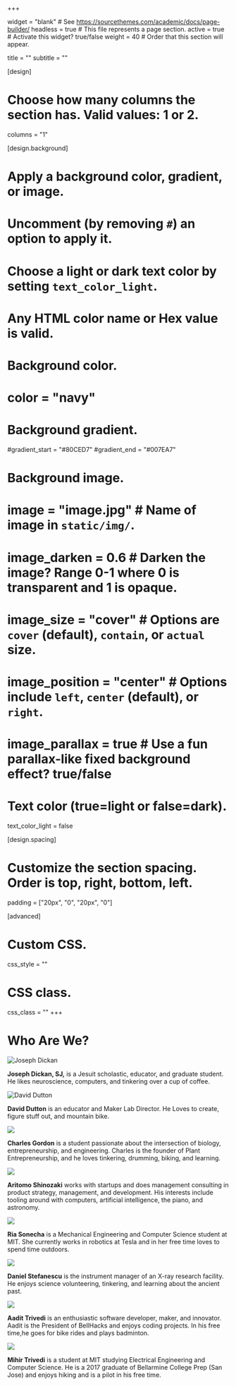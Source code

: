 +++

widget = "blank"  # See https://sourcethemes.com/academic/docs/page-builder/
headless = true  # This file represents a page section.
active = true  # Activate this widget? true/false
weight = 40  # Order that this section will appear.

title = ""
subtitle = ""

[design]
  # Choose how many columns the section has. Valid values: 1 or 2.
  columns = "1"

[design.background]
  # Apply a background color, gradient, or image.
  #   Uncomment (by removing `#`) an option to apply it.
  #   Choose a light or dark text color by setting `text_color_light`.
  #   Any HTML color name or Hex value is valid.

  # Background color.
  # color = "navy"
  
  # Background gradient.
  #gradient_start = "#80CED7"
  #gradient_end = "#007EA7"
  
  # Background image.
  # image = "image.jpg"  # Name of image in `static/img/`.
  # image_darken = 0.6  # Darken the image? Range 0-1 where 0 is transparent and 1 is opaque.
  # image_size = "cover"  #  Options are `cover` (default), `contain`, or `actual` size.
  # image_position = "center"  # Options include `left`, `center` (default), or `right`.
  # image_parallax = true  # Use a fun parallax-like fixed background effect? true/false
  
  # Text color (true=light or false=dark).
  text_color_light = false

[design.spacing]
  # Customize the section spacing. Order is top, right, bottom, left.
  padding = ["20px", "0", "20px", "0"]

[advanced]
 # Custom CSS. 
 css_style = ""
 
 # CSS class.
 css_class = ""
+++

<div class="container my-4">
  <div class="row featurette">
    <div class="col-xs-12 col-sm-12 col-md-12 col-lg-12 col-xl-12 section-heading">
      <h1>Who Are We?</h1>
    </div>
  </div>
  <div class="row align-items-center">
    <div class="col-xs-12 col-sm-3 col-md-3 col-lg-2 col-xl-2 px-4">
      <img class="img-responsive" src="https://github.com/dickansj/MasterYourPPE/blob/master/assets/images/team/Dickan_8328.jpg?raw=true" alt="Joseph Dickan">
    </div>
    <div class=" col-xs-12 col-sm-9 col-md-9 col-lg-10 col-xl-10 px-4">
      <p><b>Joseph Dickan, SJ,</b> is a Jesuit scholastic, educator, and graduate student. He likes neuroscience, computers, and tinkering over a cup of coffee.</p>
    </div>
  </div>
  <div class="row align-items-center">
    <div class="col-xs-12 col-sm-3 col-md-3 col-lg-2 col-xl-2 px-4">
      <img class="img-responsive" src="https://github.com/dickansj/MasterYourPPE/blob/master/assets/images/team/Dutton%20headshot.jpg?raw=true" alt="David Dutton">
    </div>
     <div class=" col-xs-12 col-sm-9 col-md-9 col-lg-10 col-xl-10 px-4">
      <p><b>David Dutton</b> is an educator and Maker Lab Director. He Loves to create, figure stuff out, and mountain bike.</p>
    </div>
  </div>
  <div class="row align-items-center">
    <div class="col-xs-12 col-sm-3 col-md-3 col-lg-2 col-xl-2 px-4">
      <img class="img-responsive" src="https://github.com/dickansj/MasterYourPPE/blob/master/assets/images/team/Gordon%20Headshot.jpg?raw=true alt="Charles Gordon">
    </div>
     <div class=" col-xs-12 col-sm-9 col-md-9 col-lg-10 col-xl-10 px-4">
      <p><b>Charles Gordon</b> is a student passionate about the intersection of biology, entrepreneurship, and engineering. Charles is the founder of Plant Entrepreneurship, and he loves tinkering, drumming, biking, and learning.</p>
    </div>
  </div>
  <div class="row align-items-center">
    <div class="col-xs-12 col-sm-3 col-md-3 col-lg-2 col-xl-2 px-4">
      <img class="img-responsive" src="https://github.com/dickansj/MasterYourPPE/blob/master/assets/images/team/Shinozaki.jpg?raw=true alt="Aritomo Shinozaki">
    </div>
     <div class=" col-xs-12 col-sm-9 col-md-9 col-lg-10 col-xl-10 px-4">
      <p><b>Aritomo Shinozaki</b> works with startups and does management consulting in product strategy, management, and development. His interests include tooling around with computers, artificial intelligence, the piano, and astronomy.</p>
    </div>
  </div>
  <div class="row align-items-center">
    <div class="col-xs-12 col-sm-3 col-md-3 col-lg-2 col-xl-2 px-4">
      <img class="img-responsive" src="https://github.com/dickansj/MasterYourPPE/blob/master/assets/images/team/Sonecha.jpg?raw=true alt="Ria Sonecha">
    </div>
     <div class=" col-xs-12 col-sm-9 col-md-9 col-lg-10 col-xl-10 px-4">
      <p><b>Ria Sonecha</b> is a Mechanical Engineering and Computer Science student at MIT. She currently works in robotics at Tesla and in her free time loves to spend time outdoors.</p>
    </div>
  </div>
  <div class="row align-items-center">
    <div class="col-xs-12 col-sm-3 col-md-3 col-lg-2 col-xl-2 px-4">
      <img class="img-responsive" src="https://github.com/dickansj/MasterYourPPE/blob/master/assets/images/team/Stefanescu.jpg?raw=true alt="Daniel Stefanescu">
    </div>
     <div class=" col-xs-12 col-sm-9 col-md-9 col-lg-10 col-xl-10 px-4">
      <p><b>Daniel Stefanescu</b> is the instrument manager of an X-ray research facility.  He enjoys science volunteering, tinkering, and learning about the ancient past.</p>
    </div>
  </div>
  <div class="row align-items-center">
    <div class="col-xs-12 col-sm-3 col-md-3 col-lg-2 col-xl-2 px-4">
      <img class="img-responsive" src="https://github.com/dickansj/MasterYourPPE/blob/master/assets/images/team/Trivedi.jpg?raw=true alt="Aadit Trivedi">
    </div>
     <div class=" col-xs-12 col-sm-9 col-md-9 col-lg-10 col-xl-10 px-4">
      <p><b>Aadit Trivedi</b> is an enthusiastic software developer, maker, and innovator. Aadit is the President of BellHacks and enjoys coding projects. In his free time,he goes for bike rides and plays badminton.</p>
    </div>
  </div>
  <div class="row align-items-center">
    <div class="col-xs-12 col-sm-3 col-md-3 col-lg-2 col-xl-2 px-4">
      <img class="img-responsive" src="https://github.com/dickansj/MasterYourPPE/blob/master/assets/images/team/MTrivedi.jpg?raw=true alt="Mihir Trivedi">
    </div>
     <div class=" col-xs-12 col-sm-9 col-md-9 col-lg-10 col-xl-10 px-4">
      <p><b>Mihir Trivedi</b> is a student at MIT studying Electrical Engineering and Computer Science. He is a 2017 graduate of Bellarmine College Prep (San Jose) and enjoys hiking and is a pilot in his free time.</p>
    </div>
  </div>
</div>
